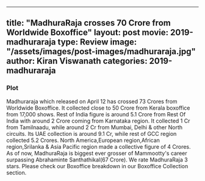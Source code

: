 
---
title: "MadhuraRaja crosses 70 Crore from Worldwide Boxoffice"
layout: post
movie: 2019-madhuraraja
type: Review
image: "/assets/images/post-images/madhuraraja.jpg"
author: Kiran Viswanath
categories: 2019-madhuraraja
---

### Plot 
Madhuraraja which released on April 12 has crossed 73 Crores from Worldwide Boxoffice. It collected close to 50 Crore from Kerala boxoffice
from 17,000 shows. Rest of India figure is around 5.1 Crore from Rest Of India with around 2 Crore coming from Karnataka region. It collected
1 Cr from Tamilnaadu, while around 2 Cr from Mumbai, Delhi & other North circuits. 
Its UAE collection is around 9.1 Cr, while rest of GCC region collected 5.2 Crores. North America,European region,African region,Srilanka & Asia Pacific region made a
collective figure of 4 Crores.
As of now, MadhuraRaja is biggest ever grosser of Mammootty's career surpassing Abrahaminte Santhathikal(67 Crore).
We rate MadhuraRaja 3 stars.
Please check our Boxoffice breakdown in our Boxoffice Collection section.
